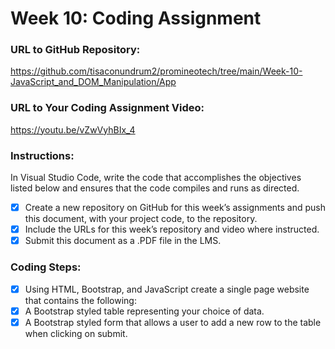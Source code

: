 # Week 10: Coding Assignment

### URL to GitHub Repository:
https://github.com/tisaconundrum2/promineotech/tree/main/Week-10-JavaScript_and_DOM_Manipulation/App

### URL to Your Coding Assignment Video:
https://youtu.be/vZwVyhBIx_4

### Instructions:

In Visual Studio Code, write the code that accomplishes the objectives listed below and ensures that the code compiles and runs as directed. 

- [x] Create a new repository on GitHub for this week’s assignments and push this document, with your project code, to the repository.
- [x] Include the URLs for this week’s repository and video where instructed.
- [x] Submit this document as a .PDF file in the LMS.

### Coding Steps:

- [x] Using HTML, Bootstrap, and JavaScript create a single page website that contains the following:
- [x] A Bootstrap styled table representing your choice of data.
- [x] A Bootstrap styled form that allows a user to add a new row to the table when clicking on submit.